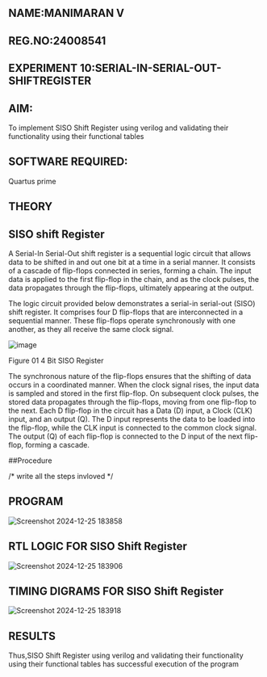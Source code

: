 ## NAME:MANIMARAN V
## REG.NO:24008541
## EXPERIMENT 10:SERIAL-IN-SERIAL-OUT-SHIFTREGISTER

## AIM:

To implement  SISO Shift Register using verilog and validating their functionality using their functional tables

## SOFTWARE REQUIRED:

Quartus prime

## THEORY

## SISO shift Register

A Serial-In Serial-Out shift register is a sequential logic circuit that allows data to be shifted in and out one bit at a time in a serial manner. It consists of a cascade of flip-flops connected in series, forming a chain. The input data is applied to the first flip-flop in the chain, and as the clock pulses, the data propagates through the flip-flops, ultimately appearing at the output.

The logic circuit provided below demonstrates a serial-in serial-out (SISO) shift register. It comprises four D flip-flops that are interconnected in a sequential manner. These flip-flops operate synchronously with one another, as they all receive the same clock signal.

![image](https://github.com/naavaneetha/SERIAL-IN-SERIAL-OUT-SHIFTREGISTER/assets/154305477/e81c4072-37f9-46c6-8145-566764b74c3a)

Figure 01 4 Bit SISO Register

The synchronous nature of the flip-flops ensures that the shifting of data occurs in a coordinated manner. When the clock signal rises, the input data is sampled and stored in the first flip-flop. On subsequent clock pulses, the stored data propagates through the flip-flops, moving from one flip-flop to the next.
Each D flip-flop in the circuit has a Data (D) input, a Clock (CLK) input, and an output (Q). The D input represents the data to be loaded into the flip-flop, while the CLK input is connected to the common clock signal. The output (Q) of each flip-flop is connected to the D input of the next flip-flop, forming a cascade.

##Procedure

/* write all the steps invloved */

## PROGRAM

![Screenshot 2024-12-25 183858](https://github.com/user-attachments/assets/93607515-67d3-49c9-b901-bfee9cd223b2)


## RTL LOGIC FOR SISO Shift Register
![Screenshot 2024-12-25 183906](https://github.com/user-attachments/assets/12e5fa01-9951-4acf-8f8b-9ed93ab8cf0a)

## TIMING DIGRAMS FOR SISO Shift Register
![Screenshot 2024-12-25 183918](https://github.com/user-attachments/assets/e9e6bb5e-063a-41e2-8cfa-6a7a483a20c7)

## RESULTS
Thus,SISO Shift Register using verilog and validating their functionality using their functional tables has successful execution of the program
